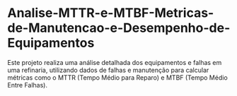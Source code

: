 # Analise-MTTR-e-MTBF-Metricas-de-Manutencao-e-Desempenho-de-Equipamentos
Este projeto realiza uma análise detalhada dos equipamentos e falhas em uma refinaria, utilizando dados de falhas e manutenção para calcular métricas como o MTTR (Tempo Médio para Reparo) e MTBF (Tempo Médio Entre Falhas). 
